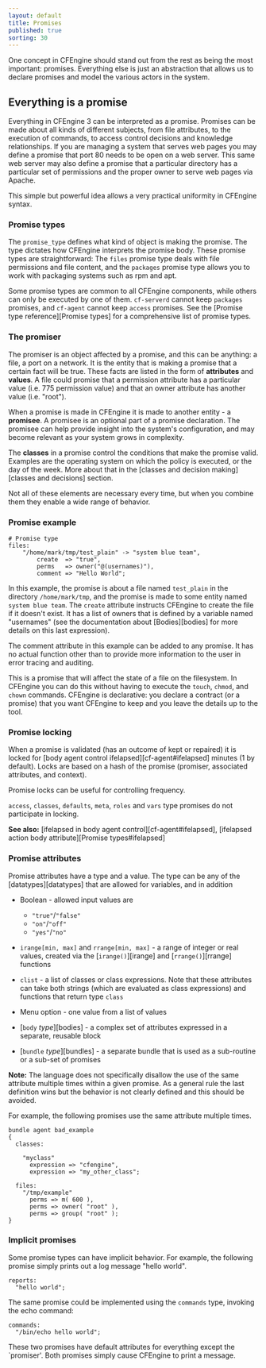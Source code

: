 ```yaml
---
layout: default
title: Promises
published: true
sorting: 30
---
```


One concept in CFEngine should stand out from the rest as being the most
important: promises. Everything else is just an abstraction that allows us to
declare promises and model the various actors in the system.

## Everything is a promise

Everything in CFEngine 3 can be interpreted as a promise. Promises can be made
about all kinds of different subjects, from file attributes, to the execution
of commands, to access control decisions and knowledge relationships. If you
are managing a system that serves web pages you may define a promise that port
80 needs to be open on a web server. This same web server may also define a
promise that a particular directory has a particular set of permissions and
the proper owner to serve web pages via Apache.

This simple but powerful idea allows a very practical uniformity in CFEngine
syntax.

### Promise types

The `promise_type` defines what kind of object is making the promise. The type
dictates how CFEngine interprets the promise body. These promise types are
straightforward: The `files` promise type deals with file permissions and file
content, and the `packages` promise type allows you to work with packaging
systems such as rpm and apt.

Some promise types are common to all CFEngine components, while others can
only be executed by one of them. `cf-serverd` cannot keep `packages` promises,
and `cf-agent` cannot keep `access` promises. See the
[Promise type reference][Promise types] for a comprehensive
list of promise types.

### The promiser

The promiser is an object affected by a promise, and this can be anything: a
file, a port on a network. It is the entity that is making a promise that a
certain fact will be true. These facts are listed in the form of
**attributes** and **values**. A file could promise that a permission
attribute has a particular value (i.e. 775 permission value) and that an owner
attribute has another value (i.e. "root").

When a promise is made in CFEngine it is made to another entity - a
**promisee**. A promisee is an optional part of a promise declaration. The
promisee can help provide insight into the system's configuration, and may
become relevant as your system grows in complexity.

The **classes** in a promise control the conditions that make the promise
valid. Examples are the operating system on which the policy is executed, or
the day of the week. More about that in the [classes and decision
making][classes and decisions] section.

Not all of these elements are necessary every time, but when you combine them
they enable a wide range of behavior.

### Promise example

```cf3
# Promise type
files:
    "/home/mark/tmp/test_plain" -> "system blue team",
        create  => "true",
        perms   => owner("@(usernames)"),
        comment => "Hello World";
```

In this example, the promise is about a file named `test_plain` in the
directory `/home/mark/tmp`, and the promise is made to some entity named
`system blue team`. The `create` attribute instructs CFEngine to create the
file if it doesn't exist. It has a list of owners that is defined by a
variable named "usernames" (see the documentation about
[Bodies][bodies] for more details on this last
expression).

The comment attribute in this example can be added to any promise. It has no
actual function other than to provide more information to the user in error
tracing and auditing.

This is a promise that will affect the state of a file on the filesystem. In
CFEngine you can do this without having to execute the `touch`, `chmod`, and
`chown` commands. CFEngine is declarative: you declare a contract (or a
promise) that you want CFEngine to keep and you leave the details up to the
tool.

### Promise locking

When a promise is validated (has an outcome of kept or repaired) it is locked
for [body agent control ifelapsed][cf-agent#ifelapsed] minutes (1 by default). Locks are based on a
hash of the promise (promiser, associated attributes, and context).

Promise locks can be useful for controlling frequency.

`access`, `classes`, `defaults`, `meta`, `roles` and `vars` type promises do not
participate in locking.

**See also:** [ifelapsed in body agent control][cf-agent#ifelapsed], [ifelapsed action body attribute][Promise types#ifelapsed]

### Promise attributes

Promise attributes have a type and a value. The type can be any of the
[datatypes][datatypes] that are allowed for variables, and in addition

* Boolean - allowed input values are
    * `"true"`/`"false"`
    * `"on"`/`"off"`
    * `"yes"`/`"no"`

* `irange[min, max]` and `rrange[min, max]` - a range of integer or real
  values, created via the [`irange()`][irange] and [`rrange()`][rrange]
  functions

* `clist` - a list of classes or class expressions. Note that these
   attributes can take both strings (which are evaluated as class expressions)
   and functions that return type `class`

* Menu option - one value from a list of values

* [`body` *type*][bodies] - a complex set of
  attributes expressed in a separate, reusable block

* [`bundle` *type*][bundles] - a separate bundle
  that is used as a sub-routine or a sub-set of promises

**Note:** The language does not specifically disallow the use of the same
attribute multiple times within a given promise. As a general rule the last
definition wins but the behavior is not clearly defined and this should be
avoided.

For example, the following promises use the same attribute multiple times.

```cf3
bundle agent bad_example
{
  classes:

    "myclass"
      expression => "cfengine",
      expression => "my_other_class";

  files:
    "/tmp/example"
      perms => m( 600 ),
      perms => owner( "root" ),
      perms => group( "root" );
}
```

### Implicit promises

Some promise types can have implicit behavior. For example, the following
promise simply prints out a log message "hello world".

```cf3
reports:
  "hello world";
```

The same promise could be implemented using the `commands` type, invoking the
echo command:

```cf3
commands:
  "/bin/echo hello world";
```

These two promises have default attributes for everything except the
`promiser'. Both promises simply cause CFEngine to print a message.
